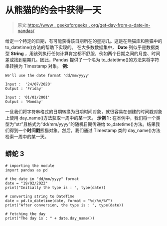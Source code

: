 # 从熊猫的约会中获得一天

> 原文:[https://www . geeksforgeeks . org/get-day-from-a-date-in-pandas/](https://www.geeksforgeeks.org/get-the-day-from-a-date-in-pandas/)

给定一个特定的日期，有可能获得该日期所在的星期几。这是在熊猫库和熊猫中的 to_datetime()方法的帮助下实现的。
在大多数数据集中， **Date** 列似乎是数据类型 **String** ，用该列执行任何计算肯定都不舒服，例如两个日期之间的月差、时间差或找到星期几。因此，Pandas 提供了一个名为 to_datetime()的方法来将字符串转换为 Timestamp 对象。
**例:**

```
We'll use the date format 'dd/mm/yyyy'

Input :  '24/07/2020' 
Output : 'Friday' 

Input : '01/01/2001'
Output : 'Monday' 
```

一旦我们将字符串格式的日期转换为日期时间对象，就很容易在创建的时间戳对象上使用 day_name()方法获取一周中的某一天。
**示例 1 :** 在本例中，我们将一个类型为“str”且格式为“dd/mm/yyyy”的随机日期传递给 to_datetime()方法。结果我们得到一个**时间戳**熊猫对象。然后，我们通过 Timestamp 类的 day_name()方法检索一周中的某一天。

## 蟒蛇 3

```
# importing the module
import pandas as pd

# the date in "dd/mm/yyyy" format
date = "19/02/2022"
print("Initially the type is : ", type(date))

# converting string to DateTime
date = pd.to_datetime(date, format = "%d/%m/%Y")
print("After conversion, the type is : ", type(date))

# fetching the day
print("The day is : " + date.day_name())
```